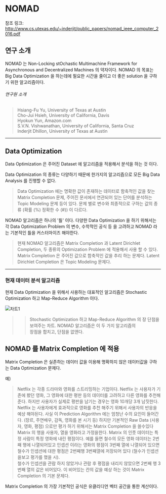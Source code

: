 # NOMAD
  참조 링크: http://www.cs.utexas.edu/~inderjit/public_papers/nomad_ieee_computer_2016.pdf
  
## 연구 소개
 NOMAD 는 Non-Locking stOchastic Multimachine Framework for Asynchronous and Decentralized Machines 의 약자이다. 
 NOMAD 의 목표는 Big Data Optimization 을 하는데에 필요한 시간을 줄이고 더 좋은 solution 을 구하기 위한 알고리즘이다.

###### 연구원 소개
> Hsiang-Fu Yu, University of Texas at Austin  
Cho-Jui Hsieh, University of California, Davis  
Hyokun Yun, Amazon.com  
S.V.N. Vishwanathan, University of California, Santa Cruz  
Inderjit Dhillon, University of Texas at Austin  

---

## Data Optimization 
 Data Optimization 은 주어진 Dataset 에 알고리즘을 적용해서 분석을 하는 것 이다.
 
 Data Optimization 의 종류는 다양하기 때문에 한가지의 알고리즘으로 모든 Big Data Analysis 를 진행할 수 없다.  
 
 > Data Optimization 에는 명확한 값이 존재하는 데이터로 함축적인 값을 찾는 Matrix Completion 문제, 주어진 문서에서 연관되어 있는 단어를 분석하는 
 Topic Modeling 문제 등이 있다. 문제 별로 변수와 최종적으로 구하는 값의 종류 (확률 (%) 정확한 수 (#)) 이 다르다.
 
 NOMAD 알고리즘은 하나의 '틀' 이다. 다양한 Data Optimization 을 하기 위해서는 각 Data Optimization Problem 의 변수, 수학적인 공식 등 을 고려하고 NOMAD 라는 기본적인 틀을 
 커스터마이즈 해야한다.
 
> 현재 NOMAD 알고리즘은 Matrix Completion 과 Latent Dirichlet Completion, 두 종류의 Optimization Problem 에 적용해서 사용 할 수 있다.  Matrix 
Completion 은 주어진 값으로 함축적인 값을 추리 하는 문제다. Latent Dirichlet Completion 은 Topic Modeling 문제다. 

---

### 현재 데이터 분석 알고리즘
  현재 Data Optimization 을 위해서 사용하는 대표적인 알고리즘은 Stochastic Optimization 하고 Map-Reduce Algorithm 이다. 
  
![차트1](Python/NOMAD/ProsAndCons.png)
  
  >> Stochastic Optimization 하고 Map-Reduce Algorithm 의 장 단점을 보여주는 차트. NOMAD 알고리즘은 이 두 가지 알고리즘의  
  장점을 합치고, 단점을 없앤다.
  
## NOMAD 를 Matrix Completion 에 적용
  Matrix Completion 은 실존하는 데이터 값을 이용해 명확하지 않은 데이터값을 구하는 Data Optimization 문제다. 
  
  예)
  > Netflix 는 각종 드라마와 영화를 스트리밍하는 기업이다. Netflix 는 사용자가 기존에 봤던 영화, 그 영화에 대한 평판 등의 데이터를
  고려하고 다른 영화를 추천해준다. 하지만 사용자가 실제로 평판을 남기는 경우는 영화 10개당 3개 남짓한다. Netflix 는 사용자에게 효과적으로
  영화를 추천 해주기 위해서 사용자의 반응을 예상 해야된다. 사실 이 Prediction Algorithm 에는 엄청난 수의 요인이 들어간다. (장르, 주연배우, 
  감독, 영화를 본 시기 등) 하지만 기본적인 Raw Data (사용자, 영화, 평점) 으로만 평가 하기 위해서는 Matrix Completion 을 쓸수있다  
  Matrix 의 행을 사용자, 열을 영화라고 가정을한다. Matrix 의 인풋 데이터는 특정 사람이 특정 영화에 내린 평점이다. 예를 들면 
  철수의 모든 영화 데이터는 2번째 행에 나열되어있고 인셉션 이라는 영화의 평점이 3번째 열에 나열되어 있으면 철수가 인셉션에 대한 평점은 
  2번째행 3번째열에 저장되어 있다 (철수가 인셉션을보고 평가를 했을 시).  
  철수가 인셉션을 관람 하지 않았거나 관람 후 평점을 내리지 않았으면 2번째 행 3번째 열의 값은 비어있다. 이 비어있는 칸의 값을 예상 하는 것이
  Matrix Completion 의 기본 문제다. 
  
  Matrix Completion 의 가장 기본적인 공식은 유클리디언 벡터 공간을 통한 계산이다.  
  

  
  
  
